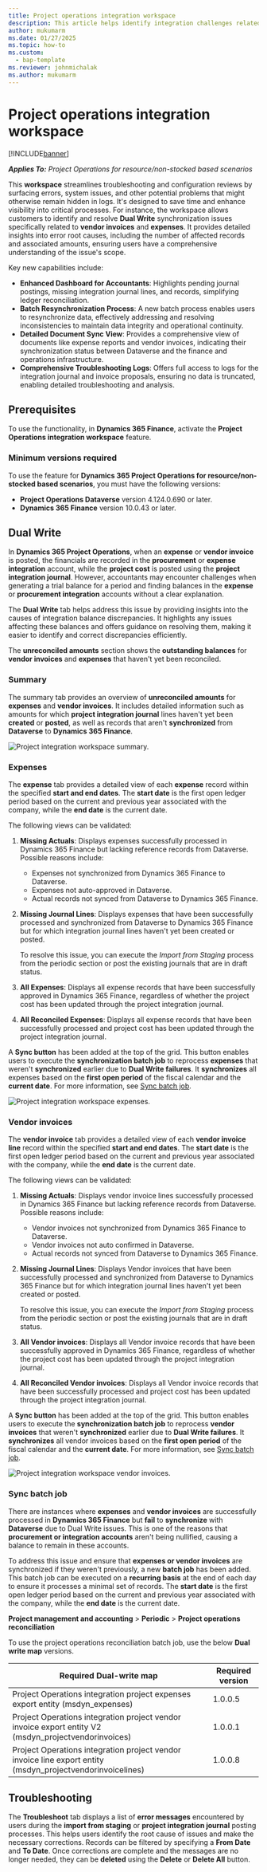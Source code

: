 ```yaml
---
title: Project operations integration workspace
description: This article helps identify integration challenges related to vendor invoices and expenses while offering strategies to address them. It also includes a troubleshooting guide, enabling access to complete logs of the integration journal and invoice proposals.
author: mukumarm
ms.date: 01/27/2025
ms.topic: how-to
ms.custom: 
  - bap-template
ms.reviewer: johnmichalak
ms.author: mukumarm
---
```

# Project operations integration workspace
[!INCLUDE[banner](../../includes/banner.md)]

_**Applies To:** Project Operations for resource/non-stocked based scenarios_

This **workspace** streamlines troubleshooting and configuration reviews by surfacing errors, system issues, and other potential problems that might otherwise remain hidden in logs. It's designed to save time and enhance visibility into critical processes. 
For instance, the workspace allows customers to identify and resolve **Dual Write** synchronization issues specifically related to **vendor invoices** and **expenses**. It provides detailed insights into error root causes, including the number of affected records and associated amounts, ensuring users have a comprehensive understanding of the issue's scope.

Key new capabilities include:  
- **Enhanced Dashboard for Accountants**: Highlights pending journal postings, missing integration journal lines, and records, simplifying ledger reconciliation.  
- **Batch Resynchronization Process**: A new batch process enables users to resynchronize data, effectively addressing and resolving inconsistencies to maintain data integrity and operational continuity.  
- **Detailed Document Sync View**: Provides a comprehensive view of documents like expense reports and vendor invoices, indicating their synchronization status between Dataverse and the finance and operations infrastructure.  
- **Comprehensive Troubleshooting Logs**: Offers full access to logs for the integration journal and invoice proposals, ensuring no data is truncated, enabling detailed troubleshooting and analysis.

## Prerequisites
To use the functionality, in **Dynamics 365 Finance**, activate the **Project Operations integration workspace** feature.

### Minimum versions required

To use the feature for **Dynamics 365 Project Operations for resource/non-stocked based scenarios**, you must have the following versions:

- **Project Operations Dataverse** version 4.124.0.690 or later.
- **Dynamics 365 Finance** version 10.0.43 or later.

## Dual Write
In **Dynamics 365 Project Operations**, when an **expense** or **vendor invoice** is posted, the financials are recorded in the **procurement** or **expense integration** account, while the **project cost** is posted using the **project integration journal**. However, accountants may encounter challenges when generating a trial balance for a period and finding balances in the **expense** or **procurement integration** accounts without a clear explanation. 

The **Dual Write** tab helps address this issue by providing insights into the causes of integration balance discrepancies. It highlights any issues affecting these balances and offers guidance on resolving them, making it easier to identify and correct discrepancies efficiently.

The **unreconciled amounts** section shows the **outstanding balances** for **vendor invoices** and **expenses** that haven't yet been reconciled.
### Summary
The summary tab provides an overview of **unreconciled amounts** for **expenses** and **vendor invoices**. It includes detailed information such as amounts for which **project integration journal** lines haven't yet been **created** or **posted**, as well as records that aren't **synchronized** from **Dataverse** to **Dynamics 365 Finance**.

![Project integration workspace summary.](../../../articles/media/ProjOpsIntegrationWorkspaceSummary.png)

### Expenses
The **expense** tab provides a detailed view of each **expense** record within the specified **start and end dates**. The **start date** is the first open ledger period based on the current and previous year associated with the company, while the **end date** is the current date.

The following views can be validated:  

1. **Missing Actuals**: Displays expenses successfully processed in Dynamics 365 Finance but lacking reference records from Dataverse. Possible reasons include:  
   - Expenses not synchronized from Dynamics 365 Finance to Dataverse. 
   - Expenses not auto-approved in Dataverse.  
   - Actual records not synced from Dataverse to Dynamics 365 Finance.
2. **Missing Journal Lines**: Displays expenses that have been successfully processed and synchronized from Dataverse to Dynamics 365 Finance but for which integration journal lines haven't yet been created or posted.
  
   To resolve this issue, you can execute the *Import from Staging* process from the periodic section or post the existing journals that are in draft status. 

3. **All Expenses**: Displays all expense records that have been successfully approved in Dynamics 365 Finance, regardless of whether the project cost has been updated through the project integration journal.
4. **All Reconciled Expenses**: Displays all expense records that have been successfully processed and project cost has been updated through the project integration journal.

A **Sync button** has been added at the top of the grid. This button enables users to execute the **synchronization batch job** to reprocess **expenses** that weren't **synchronized** earlier due to **Dual Write failures**. It **synchronizes** all expenses based on the **first open period** of the fiscal calendar and the **current date**. For more information, see [Sync batch job](project-integration-workspace.md#sync-batch-job).

![Project integration workspace expenses.](../../../articles/media/ProjOpsIntegrationWorkspaceexpense.png)

### Vendor invoices
The **vendor invoice** tab provides a detailed view of each **vendor invoice line** record within the specified **start and end dates**. The **start date** is the first open ledger period based on the current and previous year associated with the company, while the **end date** is the current date.

The following views can be validated:  

1. **Missing Actuals**: Displays vendor invoice lines successfully processed in Dynamics 365 Finance but lacking reference records from Dataverse. Possible reasons include:  
   - Vendor invoices not synchronized from Dynamics 365 Finance to Dataverse.  
   - Vendor invoices not auto confirmed in Dataverse.  
   - Actual records not synced from Dataverse to Dynamics 365 Finance.
2. **Missing Journal Lines**: Displays Vendor invoices that have been successfully processed and synchronized from Dataverse to Dynamics 365 Finance but for which integration journal lines haven't yet been created or posted.
  
   To resolve this issue, you can execute the *Import from Staging* process from the periodic section or post the existing journals that are in draft status. 

3. **All Vendor invoices**: Displays all Vendor invoice records that have been successfully approved in Dynamics 365 Finance, regardless of whether the project cost has been updated through the project integration journal.
4. **All Reconciled Vendor invoices**: Displays all Vendor invoice records that have been successfully processed and project cost has been updated through the project integration journal.

A **Sync button** has been added at the top of the grid. This button enables users to execute the **synchronization batch job** to reprocess **vendor invoices** that weren't **synchronized** earlier due to **Dual Write failures**. It **synchronizes** all vendor invoices based on the **first open period** of the fiscal calendar and the **current date**. For more information, see [Sync batch job](project-integration-workspace.md#sync-batch-job).

![Project integration workspace vendor invoices.](../../../articles/media/ProjOpsIntegrationWorkspaceVendorInvoice.png)

### Sync batch job
There are instances where **expenses** and **vendor invoices** are successfully processed in **Dynamics 365 Finance** but **fail** to **synchronize** with **Dataverse** due to Dual Write issues. This is one of the reasons that **procurement or integration accounts** aren't being nullified, causing a balance to remain in these accounts.

To address this issue and ensure that **expenses or vendor invoices** are synchronized if they weren't previously, a new **batch job** has been added. This batch job can be executed on a **recurring basis** at the end of each day to ensure it processes a minimal set of records. The **start date** is the first open ledger period based on the current and previous year associated with the company, while the **end date** is the current date.

**Project management and accounting** > **Periodic** > **Project operations reconciliation**

To use the project operations reconciliation batch job, use the below **Dual write map** versions.

| Required Dual-write map | Required version |
|---|---|
| Project Operations integration project expenses export entity (msdyn_expenses) | 1.0.0.5 |
| Project Operations integration project vendor invoice export entity V2 (msdyn_projectvendorinvoices) | 1.0.0.1 |
| Project Operations integration project vendor invoice line export entity (msdyn_projectvendorinvoicelines) | 1.0.0.8 |

## Troubleshooting
The **Troubleshoot** tab displays a list of **error messages** encountered by users during the **import from staging** or **project integration journal** posting processes. This helps users identify the root cause of issues and make the necessary corrections. Records can be filtered by specifying a **From Date** and **To Date**. Once corrections are complete and the messages are no longer needed, they can be **deleted** using the **Delete** or **Delete All** button.
